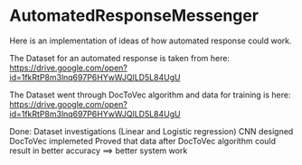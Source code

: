 # AutomatedResponseMessenger


Here is an implementation of ideas of how automated response could work.

The Dataset for an automated response is taken from here: 
https://drive.google.com/open?id=1fkRtP8m3lnq697P6HYwWJQlLD5L84UgU

The Dataset went through DocToVec algorithm and data for training is here: 
https://drive.google.com/open?id=1fkRtP8m3lnq697P6HYwWJQlLD5L84UgU

Done:
Dataset investigations (Linear and Logistic regression)
CNN designed
DocToVec implemeted
Proved that  data after DocToVec algorithm could result in better accuracy ==> better system work
